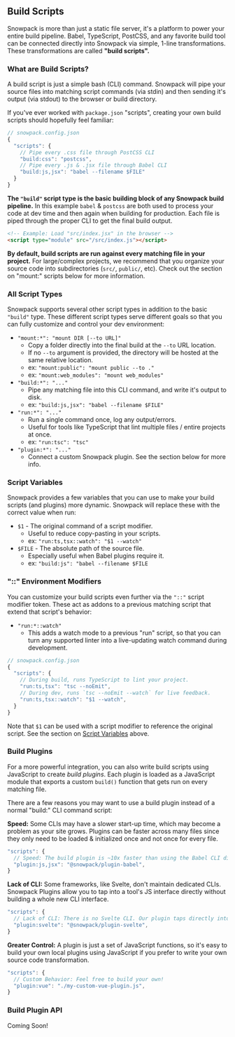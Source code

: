 ## Build Scripts

Snowpack is more than just a static file server, it's a platform to power your entire build pipeline. Babel, TypeScript, PostCSS, and any favorite build tool can be connected directly into Snowpack via simple, 1-line transformations. These transformations are called **"build scripts".**

### What are Build Scripts?

A build script is just a simple bash (CLI) command. Snowpack will  pipe your source files into matching script commands (via stdin) and then sending it's output (via stdout) to the browser or build directory.

If you've ever worked with `package.json` "scripts", creating your own build scripts should hopefully feel familiar:

```js
// snowpack.config.json
{
  "scripts": {
    // Pipe every .css file through PostCSS CLI
    "build:css": "postcss",
    // Pipe every .js & .jsx file through Babel CLI
    "build:js,jsx": "babel --filename $FILE"
  }
}
```

**The `"build"` script type is the basic building block of any Snowpack build pipeline.** In this example `babel` & `postcss` are both used to process your code at dev time and then again when building for production. Each file is piped through the proper CLI to get the final build output.


```html
<!-- Example: Load "src/index.jsx" in the browser -->
<script type="module" src="/src/index.js"></script>
```

**By default, build scripts are run against every matching file in your project.** For large/complex projects, we recommend that you organize your source code into subdirectories (`src/`, `public/`, etc). Check out the section on "mount:" scripts below for more information.


 
### All Script Types

Snowpack supports several other script types in addition to the basic `"build"` type. These different script types serve different goals so that you can fully customize and control your dev environment:

- `"mount:*": "mount DIR [--to URL]"`
  - Copy a folder directly into the final build at the `--to` URL location.
  - If no `--to` argument is provided, the directory will be hosted at the same relative location.
  - ex: `"mount:public": "mount public --to ."`
  - ex: `"mount:web_modules": "mount web_modules"`
- `"build:*": "..."`
  - Pipe any matching file into this CLI command, and write it's output to disk.
  - ex: `"build:js,jsx": "babel --filename $FILE"`
- `"run:*": "..."`
  - Run a single command once, log any output/errors.
  - Useful for tools like TypeScript that lint multiple files / entire projects at once.
  - ex: `"run:tsc": "tsc"`
- `"plugin:*": "..."`
  - Connect a custom Snowpack plugin. See the section below for more info.

### Script Variables

Snowpack provides a few variables that you can use to make your build scripts (and plugins) more dynamic. Snowpack will replace these with the correct value when run:

- `$1` - The original command of a script modifier.
  - Useful to reduce copy-pasting in your scripts.
  - ex: `"run:ts,tsx::watch": "$1 --watch"`
- `$FILE` - The absolute path of the source file.
  - Especially useful when Babel plugins require it.
  - ex: `"build:js": "babel --filename $FILE`


### "::" Environment Modifiers

You can customize your build scripts even further via the `"::"` script modifier token. These act as addons to a previous matching script that extend that script's behavior:

- `"run:*::watch"`
  - This adds a watch mode to a previous "run" script, so that you can turn any supported linter into a live-updating watch command during development. 
  
```js
// snowpack.config.json
{
  "scripts": {
    // During build, runs TypeScript to lint your project.
    "run:ts,tsx": "tsc --noEmit",
    // During dev, runs `tsc --noEmit --watch` for live feedback.
    "run:ts,tsx::watch": "$1 --watch",
  }
}
```

Note that `$1` can be used with a script modifier to reference the original script. See the section on [Script Variables](#script-variables) above.



### Build Plugins

For a more powerful integration, you can also write build scripts using JavaScript to create *build plugins*. Each plugin is loaded as a JavaScript module that exports a custom `build()` function that gets run on every matching file.

There are a few reasons you may want to use a build plugin instead of a normal "build:" CLI command script:

**Speed:** Some CLIs may have a slower start-up time, which may become a problem as your site grows. Plugins can be faster across many files since they only need to be loaded & initialized once and not once for every file.

```js
"scripts": {
  // Speed: The build plugin is ~10x faster than using the Babel CLI directly
  "plugin:js,jsx": "@snowpack/plugin-babel",
}
```

**Lack of CLI:** Some frameworks, like Svelte, don't maintain dedicated CLIs. Snowpack Plugins allow you to tap into a tool's JS interface directly without building a whole new CLI interface.

```js
"scripts": {
  // Lack of CLI: There is no Svelte CLI. Our plugin taps directly into the Svelte compiler 
  "plugin:svelte": "@snowpack/plugin-svelte",
}
```

**Greater Control:** A plugin is just a set of JavaScript functions, so it's easy to build your own local plugins using JavaScript if you prefer to write your own source code transformation.


```js
"scripts": {
  // Custom Behavior: Feel free to build your own!
  "plugin:vue": "./my-custom-vue-plugin.js",
}
```

### Build Plugin API

Coming Soon!
